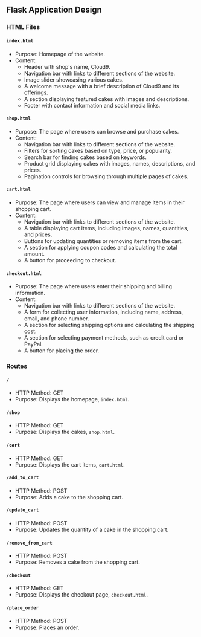 ## Flask Application Design

### HTML Files

#### `index.html`
- Purpose: Homepage of the website.
- Content:
  - Header with shop's name, Cloud9.
  - Navigation bar with links to different sections of the website.
  - Image slider showcasing various cakes.
  - A welcome message with a brief description of Cloud9 and its offerings.
  - A section displaying featured cakes with images and descriptions.
  - Footer with contact information and social media links.

#### `shop.html`
- Purpose: The page where users can browse and purchase cakes.
- Content:
  - Navigation bar with links to different sections of the website.
  - Filters for sorting cakes based on type, price, or popularity.
  - Search bar for finding cakes based on keywords.
  - Product grid displaying cakes with images, names, descriptions, and prices.
  - Pagination controls for browsing through multiple pages of cakes.

#### `cart.html`
- Purpose: The page where users can view and manage items in their shopping cart.
- Content:
  - Navigation bar with links to different sections of the website.
  - A table displaying cart items, including images, names, quantities, and prices.
  - Buttons for updating quantities or removing items from the cart.
  - A section for applying coupon codes and calculating the total amount.
  - A button for proceeding to checkout.

#### `checkout.html`
- Purpose: The page where users enter their shipping and billing information.
- Content:
  - Navigation bar with links to different sections of the website.
  - A form for collecting user information, including name, address, email, and phone number.
  - A section for selecting shipping options and calculating the shipping cost.
  - A section for selecting payment methods, such as credit card or PayPal.
  - A button for placing the order.

### Routes

#### `/`
- HTTP Method: GET
- Purpose: Displays the homepage, `index.html`.

#### `/shop`
- HTTP Method: GET
- Purpose: Displays the cakes, `shop.html`.

#### `/cart`
- HTTP Method: GET
- Purpose: Displays the cart items, `cart.html`.

#### `/add_to_cart`
- HTTP Method: POST
- Purpose: Adds a cake to the shopping cart.

#### `/update_cart`
- HTTP Method: POST
- Purpose: Updates the quantity of a cake in the shopping cart.

#### `/remove_from_cart`
- HTTP Method: POST
- Purpose: Removes a cake from the shopping cart.

#### `/checkout`
- HTTP Method: GET
- Purpose: Displays the checkout page, `checkout.html`.

#### `/place_order`
- HTTP Method: POST
- Purpose: Places an order.